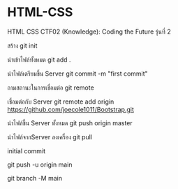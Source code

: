 # HTML-CSS
HTML CSS CTF02 (Knowledge): Coding the Future รุ่นที่ 2


สร้าง
git init

นำเข้าไฟล์ทั้งหมด
git add . 


นำไฟล์เตรียมขึ้น Server
git commit -m "first commit"


ถามสถานะในการเชื่อมต่อ
git remote

เชื่อมต่อกับ Server
git remote add origin https://github.com/joecole1011/Bootstrap.git

นำไฟล์ขี้น Server ทั้งหมด
git push origin master

นำไฟล์จากServer ลงเครื่อง
git pull

initial commit

git push -u origin main


git branch -M main
